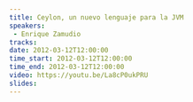 ```yaml
---
title: Ceylon, un nuevo lenguaje para la JVM
speakers:
 - Enrique Zamudio
tracks:
date: 2012-03-12T12:00:00
time_start: 2012-03-12T12:00:00
time_end: 2012-03-12T12:00:00
video: https://youtu.be/La8cP0ukPRU
slides:
---
```


